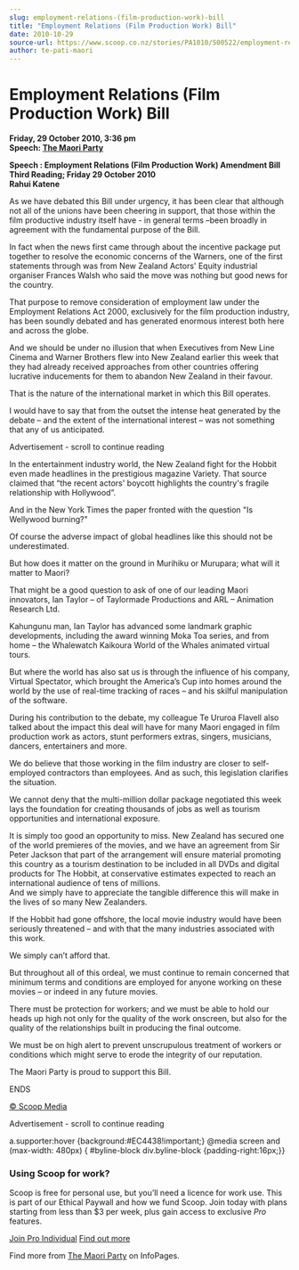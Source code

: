 ```yaml
---
slug: employment-relations-(film-production-work)-bill
title: "Employment Relations (Film Production Work) Bill"
date: 2010-10-29
source-url: https://www.scoop.co.nz/stories/PA1010/S00522/employment-relations-film-production-work-bill.htm
author: te-pati-maori
---
```

Employment Relations (Film Production Work) Bill
================================================

**Friday, 29 October 2010, 3:36 pm**  
**Speech: [The Maori Party](https://info.scoop.co.nz/The_Maori_Party)**

**Speech : Employment Relations (Film Production Work) Amendment Bill**  
**Third Reading; Friday 29 October 2010**  
**Rahui Katene**

As we have debated this Bill under urgency, it has been clear that although not all of the unions have been cheering in support, that those within the film productive industry itself have - in general terms –been broadly in agreement with the fundamental purpose of the Bill.

In fact when the news first came through about the incentive package put together to resolve the economic concerns of the Warners, one of the first statements through was from New Zealand Actors' Equity industrial organiser Frances Walsh who said the move was nothing but good news for the country.

That purpose to remove consideration of employment law under the Employment Relations Act 2000, exclusively for the film production industry, has been soundly debated and has generated enormous interest both here and across the globe.

And we should be under no illusion that when Executives from New Line Cinema and Warner Brothers flew into New Zealand earlier this week that they had already received approaches from other countries offering lucrative inducements for them to abandon New Zealand in their favour.

That is the nature of the international market in which this Bill operates.

I would have to say that from the outset the intense heat generated by the debate – and the extent of the international interest – was not something that any of us anticipated.

Advertisement - scroll to continue reading





In the entertainment industry world, the New Zealand fight for the Hobbit even made headlines in the prestigious magazine Variety. That source claimed that “the recent actors' boycott highlights the country's fragile relationship with Hollywood”.

And in the New York Times the paper fronted with the question \"Is Wellywood burning?"

Of course the adverse impact of global headlines like this should not be underestimated.

But how does it matter on the ground in Murihiku or Murupara; what will it matter to Maori?

That might be a good question to ask of one of our leading Maori innovators, Ian Taylor – of Taylormade Productions and ARL – Animation Research Ltd.

Kahungunu man, Ian Taylor has advanced some landmark graphic developments, including the award winning Moka Toa series, and from home – the Whalewatch Kaikoura World of the Whales animated virtual tours.

But where the world has also sat us is through the influence of his company, Virtual Spectator, which brought the America’s Cup into homes around the world by the use of real-time tracking of races – and his skilful manipulation of the software.

During his contribution to the debate, my colleague Te Ururoa Flavell also talked about the impact this deal will have for many Maori engaged in film production work as actors, stunt performers extras, singers, musicians, dancers, entertainers and more.

We do believe that those working in the film industry are closer to self-employed contractors than employees. And as such, this legislation clarifies the situation.

We cannot deny that the multi-million dollar package negotiated this week lays the foundation for creating thousands of jobs as well as tourism opportunities and international exposure.

It is simply too good an opportunity to miss. New Zealand has secured one of the world premieres of the movies, and we have an agreement from Sir Peter Jackson that part of the arrangement will ensure material promoting this country as a tourism destination to be included in all DVDs and digital products for The Hobbit, at conservative estimates expected to reach an international audience of tens of millions.  
And we simply have to appreciate the tangible difference this will make in the lives of so many New Zealanders.

If the Hobbit had gone offshore, the local movie industry would have been seriously threatened – and with that the many industries associated with this work.

We simply can’t afford that.

But throughout all of this ordeal, we must continue to remain concerned that minimum terms and conditions are employed for anyone working on these movies – or indeed in any future movies.

There must be protection for workers; and we must be able to hold our heads up high not only for the quality of the work onscreen, but also for the quality of the relationships built in producing the final outcome.

We must be on high alert to prevent unscrupulous treatment of workers or conditions which might serve to erode the integrity of our reputation.

The Maori Party is proud to support this Bill.

ENDS

[© Scoop Media](http://www.scoop.co.nz/about/terms.html)  

Advertisement - scroll to continue reading



a.supporter:hover {background:#EC4438!important;} @media screen and (max-width: 480px) { #byline-block div.byline-block {padding-right:16px;}}

### Using Scoop for work?

Scoop is free for personal use, but you’ll need a licence for work use. This is part of our Ethical Paywall and how we fund Scoop. Join today with plans starting from less than $3 per week, plus gain access to exclusive _Pro_ features.  
  
[Join Pro Individual](https://pro.scoop.co.nz/Individual/?from=ProIn24) [Find out more](https://pro.scoop.co.nz/using-scoop-for-work/?from=ProIn24)

Find more from [The Maori Party](https://info.scoop.co.nz/The_Maori_Party) on InfoPages.